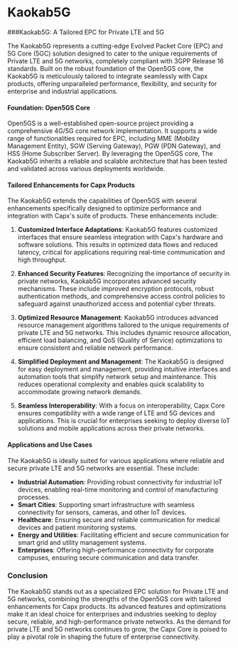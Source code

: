 # Kaokab5G
###Kaokab5G: A Tailored EPC for Private LTE and 5G

The Kaokab5G represents a cutting-edge Evolved Packet Core (EPC) and 5G Core (5GC) solution designed to cater to the unique requirements of Private LTE and 5G networks, completely compliant with 3GPP Release 16 standards. Built on the robust foundation of the Open5GS core, the Kaokab5G is meticulously tailored to integrate seamlessly with Capx products, offering unparalleled performance, flexibility, and security for enterprise and industrial applications.

#### Foundation: Open5GS Core

Open5GS is a well-established open-source project providing a comprehensive 4G/5G core network implementation. It supports a wide range of functionalities required for EPC, including MME (Mobility Management Entity), SGW (Serving Gateway), PGW (PDN Gateway), and HSS (Home Subscriber Server). By leveraging the Open5GS core, The Kaokab5G inherits a reliable and scalable architecture that has been tested and validated across various deployments worldwide.

#### Tailored Enhancements for Capx Products

The Kaokab5G extends the capabilities of Open5GS with several enhancements specifically designed to optimize performance and integration with Capx's suite of products. These enhancements include:

1. **Customized Interface Adaptations**: Kaokab5G features customized interfaces that ensure seamless integration with Capx's hardware and software solutions. This results in optimized data flows and reduced latency, critical for applications requiring real-time communication and high throughput.

2. **Enhanced Security Features**: Recognizing the importance of security in private networks, Kaokab5G incorporates advanced security mechanisms. These include improved encryption protocols, robust authentication methods, and comprehensive access control policies to safeguard against unauthorized access and potential cyber threats.

3. **Optimized Resource Management**: Kaokab5G introduces advanced resource management algorithms tailored to the unique requirements of private LTE and 5G networks. This includes dynamic resource allocation, efficient load balancing, and QoS (Quality of Service) optimizations to ensure consistent and reliable network performance.

4. **Simplified Deployment and Management**: The Kaokab5G is designed for easy deployment and management, providing intuitive interfaces and automation tools that simplify network setup and maintenance. This reduces operational complexity and enables quick scalability to accommodate growing network demands.

5. **Seamless Interoperability**: With a focus on interoperability, Capx Core ensures compatibility with a wide range of LTE and 5G devices and applications. This is crucial for enterprises seeking to deploy diverse IoT solutions and mobile applications across their private networks.

#### Applications and Use Cases

The Kaokab5G is ideally suited for various applications where reliable and secure private LTE and 5G networks are essential. These include:

- **Industrial Automation**: Providing robust connectivity for industrial IoT devices, enabling real-time monitoring and control of manufacturing processes.
- **Smart Cities**: Supporting smart infrastructure with seamless connectivity for sensors, cameras, and other IoT devices.
- **Healthcare**: Ensuring secure and reliable communication for medical devices and patient monitoring systems.
- **Energy and Utilities**: Facilitating efficient and secure communication for smart grid and utility management systems.
- **Enterprises**: Offering high-performance connectivity for corporate campuses, ensuring secure communication and data transfer.

### Conclusion

The Kaokab5G stands out as a specialized EPC solution for Private LTE and 5G networks, combining the strengths of the Open5GS core with tailored enhancements for Capx products. Its advanced features and optimizations make it an ideal choice for enterprises and industries seeking to deploy secure, reliable, and high-performance private networks. As the demand for private LTE and 5G networks continues to grow, the Capx Core is poised to play a pivotal role in shaping the future of enterprise connectivity.

